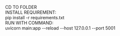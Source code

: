 CD TO FOLDER  
INSTALL REQUIREMENT:  
pip install -r requirements.txt  
RUN WITH COMMAND:  
uvicorn main:app --reload --host 127.0.0.1 --port 5001
